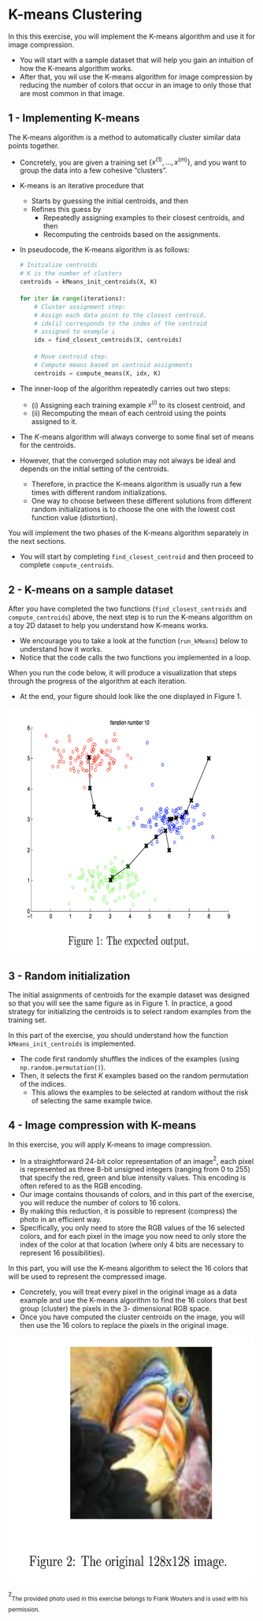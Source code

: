 # K-means Clustering 

In this this exercise, you will implement the K-means algorithm and use it for image compression. 

* You will start with a sample dataset that will help you gain an intuition of how the K-means algorithm works. 
* After that, you wil use the K-means algorithm for image compression by reducing the number of colors that occur in an image to only those that are most common in that image.

## 1 - Implementing K-means

The K-means algorithm is a method to automatically cluster similar
data points together. 

* Concretely, you are given a training set $\{x^{(1)}, ..., x^{(m)}\}$, and you want
to group the data into a few cohesive “clusters”. 


* K-means is an iterative procedure that
     * Starts by guessing the initial centroids, and then 
     * Refines this guess by 
         * Repeatedly assigning examples to their closest centroids, and then 
         * Recomputing the centroids based on the assignments.
         

* In pseudocode, the K-means algorithm is as follows:

    ``` python
    # Initialize centroids
    # K is the number of clusters
    centroids = kMeans_init_centroids(X, K)
    
    for iter in range(iterations):
        # Cluster assignment step: 
        # Assign each data point to the closest centroid. 
        # idx[i] corresponds to the index of the centroid 
        # assigned to example i
        idx = find_closest_centroids(X, centroids)

        # Move centroid step: 
        # Compute means based on centroid assignments
        centroids = compute_means(X, idx, K)
    ```


* The inner-loop of the algorithm repeatedly carries out two steps: 
    * (i) Assigning each training example $x^{(i)}$ to its closest centroid, and
    * (ii) Recomputing the mean of each centroid using the points assigned to it. 
    
    
* The $K$-means algorithm will always converge to some final set of means for the centroids. 

* However, that the converged solution may not always be ideal and depends on the initial setting of the centroids.
    * Therefore, in practice the K-means algorithm is usually run a few times with different random initializations. 
    * One way to choose between these different solutions from different random initializations is to choose the one with the lowest cost function value (distortion).

You will implement the two phases of the K-means algorithm separately
in the next sections. 
* You will start by completing `find_closest_centroid` and then proceed to complete `compute_centroids`.

## 2 - K-means on a sample dataset 

After you have completed the two functions (`find_closest_centroids`
and `compute_centroids`) above, the next step is to run the
K-means algorithm on a toy 2D dataset to help you understand how
K-means works. 
* We encourage you to take a look at the function (`run_kMeans`) below to understand how it works. 
* Notice that the code calls the two functions you implemented in a loop.

When you run the code below, it will produce a
visualization that steps through the progress of the algorithm at
each iteration. 
* At the end, your figure should look like the one displayed in Figure 1.

<img src="images/figure 1.png" width="500" height="500">

## 3 - Random initialization

The initial assignments of centroids for the example dataset was designed so that you will see the same figure as in Figure 1. In practice, a good strategy for initializing the centroids is to select random examples from the
training set.

In this part of the exercise, you should understand how the function `kMeans_init_centroids` is implemented.
* The code first randomly shuffles the indices of the examples (using `np.random.permutation()`). 
* Then, it selects the first $K$ examples based on the random permutation of the indices. 
    * This allows the examples to be selected at random without the risk of selecting the same example twice.

## 4 - Image compression with K-means

In this exercise, you will apply K-means to image compression. 

* In a straightforward 24-bit color representation of an image$^{2}$, each pixel is represented as three 8-bit unsigned integers (ranging from 0 to 255) that specify the red, green and blue intensity values. This encoding is often refered to as the RGB encoding.
* Our image contains thousands of colors, and in this part of the exercise, you will reduce the number of
colors to 16 colors.
* By making this reduction, it is possible to represent (compress) the photo in an efficient way. 
* Specifically, you only need to store the RGB values of the 16 selected colors, and for each pixel in the image you now need to only store the index of the color at that location (where only 4 bits are necessary to represent 16 possibilities).

In this part, you will use the K-means algorithm to select the 16 colors that will be used to represent the compressed image.
* Concretely, you will treat every pixel in the original image as a data example and use the K-means algorithm to find the 16 colors that best group (cluster) the pixels in the 3- dimensional RGB space. 
* Once you have computed the cluster centroids on the image, you will then use the 16 colors to replace the pixels in the original image.

<img src="images/figure 2.png" width="500" height="500">

$^{2}$<sub>The provided photo used in this exercise belongs to Frank Wouters and is used with his permission.</sub>